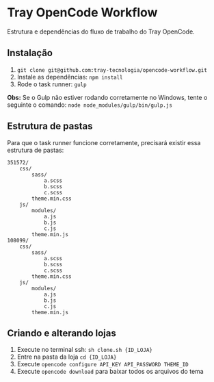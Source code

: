 # Tray OpenCode Workflow

Estrutura e dependências do fluxo de trabalho do Tray OpenCode.

## Instalação

1. `git clone git@github.com:tray-tecnologia/opencode-workflow.git`
2. Instale as dependências: `npm install`
3. Rode o task runner: `gulp`

**Obs:** Se o Gulp não estiver rodando corretamente no Windows, tente o seguinte o comando: `node node_modules/gulp/bin/gulp.js`

## Estrutura de pastas

Para que o task runner funcione corretamente, precisará existir essa estrutura de pastas:

    351572/
        css/
            sass/
                a.scss
                b.scss
                c.scss
            theme.min.css
        js/
            modules/
                a.js
                b.js
                c.js
            theme.min.js
    108099/
        css/
            sass/
                a.scss
                b.scss
                c.scss
            theme.min.css
        js/
            modules/
                a.js
                b.js
                c.js
            theme.min.js

## Criando e alterando lojas

1. Execute no terminal ssh: `sh clone.sh {ID_LOJA}`
2. Entre na pasta da loja `cd {ID_LOJA}`
3. Execute `opencode configure API_KEY API_PASSWORD THEME_ID`
4. Execute `opencode download` para baixar todos os arquivos do tema
